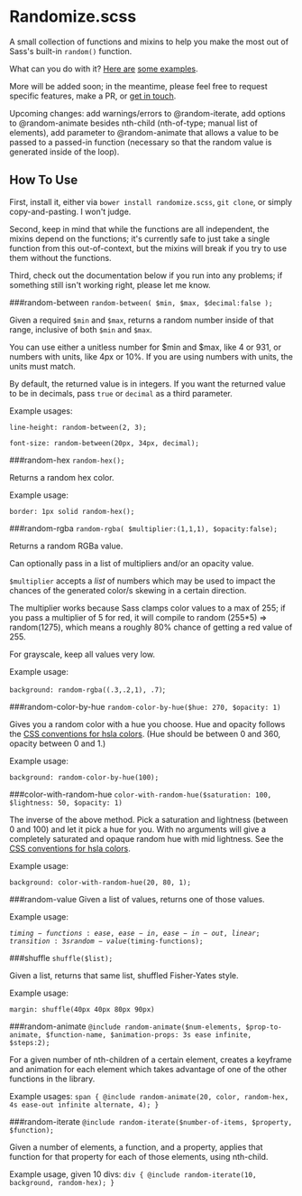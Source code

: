 # Randomize.scss

A small collection of functions and mixins to help you make the most out of Sass's built-in `random()` function.

What can you do with it? [Here are](http://codepen.io/mknadler/pen/QwdQBx) [some examples](http://codepen.io/mknadler/pen/rajpJp).

More will be added soon; in the meantime, please feel free to request specific features, make a PR, or [get in touch](https://twitter.com/antimytheme).

Upcoming changes: add warnings/errors to @random-iterate, add options to @random-animate besides nth-child (nth-of-type; manual list of elements), add parameter to @random-animate that allows a value to be passed to a passed-in function (necessary so that the random value is generated inside of the loop).

## How To Use

First, install it, either via `bower install randomize.scss`, `git clone`, or simply copy-and-pasting. I won't judge.

Second, keep in mind that while the functions are all independent, the mixins depend on the functions; it's currently safe to just take a single function from this out-of-context, but the mixins will break if you try to use them without the functions.

Third, check out the documentation below if you run into any problems; if something still isn't working right, please let me know.

###random-between
`random-between( $min, $max, $decimal:false );`

Given a required `$min` and `$max`,  returns a random number inside of that range, inclusive of both `$min` and `$max`.

You can use either a unitless number for $min and $max, like 4 or 931, or numbers with units, like 4px or 10%. If you are using numbers with units, the units must match.

By default, the returned value is in integers. If you want the returned value to be in decimals, pass `true` or `decimal` as a third parameter.

Example usages:

`line-height: random-between(2, 3);`

`font-size: random-between(20px, 34px, decimal);`


###random-hex
`random-hex();`

Returns a random hex color.

Example usage:

`border: 1px solid random-hex();`

###random-rgba
`random-rgba( $multiplier:(1,1,1), $opacity:false);`

Returns a random RGBa value.

Can optionally pass in a list of multipliers and/or an opacity value. 

`$multiplier` accepts a *list* of numbers which may be used to impact the chances of the generated color/s skewing in a certain direction.

The multiplier works because Sass clamps color values to a max of 255; if you pass a multiplier of 5 for red, it will compile to random (255*5) => random(1275), which means a roughly 80% chance of getting a red value of 255.

For grayscale, keep all values very low.

Example usage:

`background: random-rgba((.3,.2,1), .7)`;

###random-color-by-hue
`random-color-by-hue($hue: 270, $opacity: 1)`

Gives you a random color with a hue you choose. Hue and opacity follows the [CSS conventions for hsla colors](https://developer.mozilla.org/en-US/docs/Web/CSS/color_value#hsla()). (Hue should be between 0 and 360, opacity between 0 and 1.)

Example usage:

`background: random-color-by-hue(100);`

###color-with-random-hue
`color-with-random-hue($saturation: 100, $lightness: 50, $opacity: 1)`

The inverse of the above method. Pick a saturation and lightness (between 0 and 100) and let it pick a hue for you. With no arguments will give a completely saturated and opaque random hue with mid lightness. See the [CSS conventions for hsla colors](https://developer.mozilla.org/en-US/docs/Web/CSS/color_value#hsla()).

Example usage:

`background: color-with-random-hue(20, 80, 1);`

###random-value 
Given a list of values, returns one of those values.

Example usage:

<code>$timing-functions: ease, ease-in, ease-in-out, linear;
transition: 3s random-value($timing-functions);</code>

###shuffle
`shuffle($list);`

Given a list, returns that same list, shuffled Fisher-Yates style.

Example usage:

`margin: shuffle(40px 40px 80px 90px)`

###random-animate
`@include random-animate($num-elements, $prop-to-animate, $function-name, $animation-props: 3s ease infinite, $steps:2);`

For a given number of nth-children of a certain element, creates a keyframe and animation for each element which takes advantage of one of the other functions in the library.

Example usages: 
`span { @include random-animate(20, color, random-hex, 4s ease-out infinite alternate, 4); }`


###random-iterate
`@include random-iterate($number-of-items, $property, $function);`

Given a number of elements, a function, and a property, applies that function for that property for each of those elements, using nth-child.

Example usage, given 10 divs:
`div { @include random-iterate(10, background, random-hex); }`
